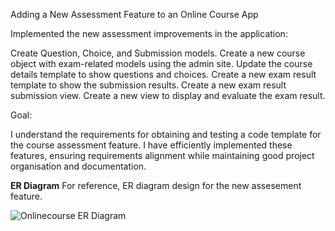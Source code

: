 Adding a New Assessment Feature to an Online Course App

Implemented the new assessment improvements in the application:

Create Question, Choice, and Submission models.
Create a new course object with exam-related models using the admin site.
Update the course details template to show questions and choices.
Create a new exam result template to show the submission results.
Create a new exam result submission view.
Create a new view to display and evaluate the exam result.


Goal:

I understand the requirements for obtaining and testing a code template for the course assessment feature. I have efficiently implemented these features, ensuring requirements alignment while maintaining good project organisation and documentation.


**ER Diagram**
For reference, ER diagram design for the new assesement feature.

![Onlinecourse ER Diagram](https://github.com/ibm-developer-skills-network/final-cloud-app-with-database/blob/master/static/media/course_images/onlinecourse_app_er.png)
